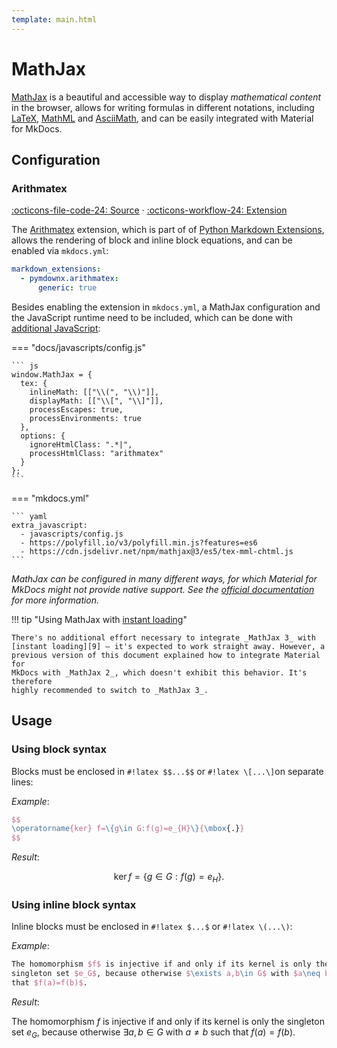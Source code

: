 ```yaml
---
template: main.html
---
```


# MathJax

[MathJax][1] is a beautiful and accessible way to display _mathematical content_
in the browser, allows for writing formulas in different notations, including 
[LaTeX][2], [MathML][3] and [AsciiMath][4], and can be easily integrated with 
Material for MkDocs.

  [1]: https://www.mathjax.org/
  [2]: https://en.wikibooks.org/wiki/LaTeX/Mathematics
  [3]: https://en.wikipedia.org/wiki/MathML
  [4]: http://asciimath.org/

## Configuration

### Arithmatex

[:octicons-file-code-24: Source][5] · [:octicons-workflow-24: Extension][6]

The [Arithmatex][6] extension, which is part of of [Python Markdown
Extensions][7], allows the rendering of block and inline block equations, and
can be enabled via `mkdocs.yml`:

``` yaml
markdown_extensions:
  - pymdownx.arithmatex:
      generic: true
```

Besides enabling the extension in `mkdocs.yml`, a MathJax configuration and 
the JavaScript runtime need to be included, which can be done with [additional 
JavaScript][8]:

=== "docs/javascripts/config.js"

    ``` js
    window.MathJax = {
      tex: {
        inlineMath: [["\\(", "\\)"]],
        displayMath: [["\\[", "\\]"]],
        processEscapes: true,
        processEnvironments: true
      },
      options: {
        ignoreHtmlClass: ".*|",
        processHtmlClass: "arithmatex"
      }
    };
    ```

=== "mkdocs.yml"

    ``` yaml
    extra_javascript:
      - javascripts/config.js
      - https://polyfill.io/v3/polyfill.min.js?features=es6
      - https://cdn.jsdelivr.net/npm/mathjax@3/es5/tex-mml-chtml.js
    ```

_MathJax can be configured in many different ways, for which Material for MkDocs 
might not provide native support. See the [official documentation][6] for more 
information._

!!! tip "Using MathJax with [instant loading][9]"

    There's no additional effort necessary to integrate _MathJax 3_ with
    [instant loading][9] – it's expected to work straight away. However, a
    previous version of this document explained how to integrate Material for
    MkDocs with _MathJax 2_, which doesn't exhibit this behavior. It's therefore
    highly recommended to switch to _MathJax 3_.

<script src="https://polyfill.io/v3/polyfill.min.js?features=es6"></script>
<script id="MathJax-script" async src="https://cdn.jsdelivr.net/npm/mathjax@3/es5/tex-mml-chtml.js"></script>
<script>
  window.MathJax = {
    tex: {
      inlineMath: [["\\(", "\\)"]],
      displayMath: [["\\[", "\\]"]],
      processEscapes: true,
      processEnvironments: true
    },
    options: {
      ignoreHtmlClass: ".*|",
      processHtmlClass: "arithmatex"
    }
  };
</script>

  [5]: https://github.com/squidfunk/mkdocs-material/blob/master/src/assets/stylesheets/main/extensions/pymdownx/_arithmatex.scss
  [6]: https://facelessuser.github.io/pymdown-extensions/extensions/arithmatex/
  [7]: https://facelessuser.github.io/pymdown-extensions/extensions/
  [8]: ../customization.md#additional-javascript
  [9]: ../setup/setting-up-navigation.md#instant-loading

## Usage

### Using block syntax

Blocks must be enclosed in `#!latex $$...$$` or `#!latex \[...\]`on separate lines:

_Example_:

``` latex
$$
\operatorname{ker} f=\{g\in G:f(g)=e_{H}\}{\mbox{.}}
$$
```

_Result_:

$$
\operatorname{ker} f=\{g\in G:f(g)=e_{H}\}{\mbox{.}}
$$

### Using inline block syntax

Inline blocks must be enclosed in `#!latex $...$` or `#!latex \(...\)`:

_Example_:

``` latex
The homomorphism $f$ is injective if and only if its kernel is only the 
singleton set $e_G$, because otherwise $\exists a,b\in G$ with $a\neq b$ such 
that $f(a)=f(b)$.
```

_Result_:

The homomorphism $f$ is injective if and only if its kernel is only the 
singleton set $e_G$, because otherwise $\exists a,b\in G$ with $a\neq b$ such 
that $f(a)=f(b)$.
